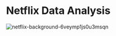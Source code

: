 # Netflix Data Analysis 
![netflix-background-6veymp1js0u3msqn](https://github.com/user-attachments/assets/a7503274-ebfa-4c01-abe4-a300c9920cd5)
